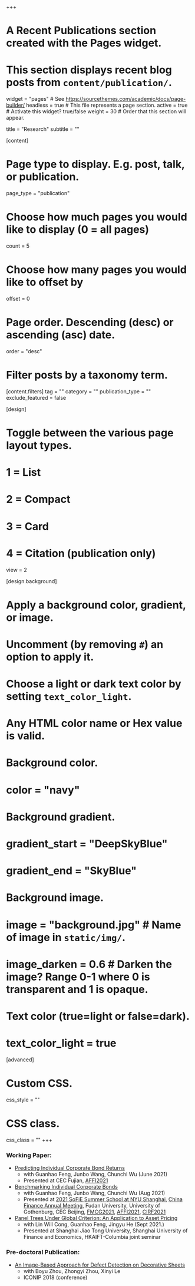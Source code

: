 +++
# A Recent Publications section created with the Pages widget.
# This section displays recent blog posts from `content/publication/`.

widget = "pages"  # See https://sourcethemes.com/academic/docs/page-builder/
headless = true  # This file represents a page section.
active = true  # Activate this widget? true/false
weight = 30  # Order that this section will appear.

title = "Research"
subtitle = ""

[content]
  # Page type to display. E.g. post, talk, or publication.
  page_type = "publication"

  # Choose how much pages you would like to display (0 = all pages)
  count = 5

  # Choose how many pages you would like to offset by
  offset = 0

  # Page order. Descending (desc) or ascending (asc) date.
  order = "desc"

  # Filter posts by a taxonomy term.
  [content.filters]
    tag = ""
    category = ""
    publication_type = ""
    exclude_featured = false

[design]
  # Toggle between the various page layout types.
  #   1 = List
  #   2 = Compact
  #   3 = Card
  #   4 = Citation (publication only)
  view = 2

[design.background]
  # Apply a background color, gradient, or image.
  #   Uncomment (by removing `#`) an option to apply it.
  #   Choose a light or dark text color by setting `text_color_light`.
  #   Any HTML color name or Hex value is valid.

  # Background color.
  # color = "navy"

  # Background gradient.
  # gradient_start = "DeepSkyBlue"
  # gradient_end = "SkyBlue"

  # Background image.
  # image = "background.jpg"  # Name of image in `static/img/`.
  # image_darken = 0.6  # Darken the image? Range 0-1 where 0 is transparent and 1 is opaque.

  # Text color (true=light or false=dark).
  # text_color_light = true  

[advanced]
 # Custom CSS.
 css_style = ""

 # CSS class.
 css_class = ""
+++

<!-- {{% alert note %}}
Quickly discover relevant content by [filtering publications]({{< ref "/publication/_index.md" >}}).
{{% /alert %}} -->

<!-- ### Publication: -->

### Working Paper:
  - [Predicting Individual Corporate Bond Returns](https://ssrn.com/abstract=3870306 )
    - with Guanhao Feng, Junbo Wang, Chunchi Wu (June 2021)
    - Presented at CEC Fujian, [AFFI2021](https://affi2021.eventsadmin.com/Home/Welcome)
  - [Benchmarking Individual Corporate Bonds](https://ssrn.com/abstract=3940817)
    - with Guanhao Feng, Junbo Wang, Chunchi Wu (Aug 2021)
    - Presented at [2021 SoFiE Summer School at NYU Shanghai](https://research.shanghai.nyu.edu/centers-and-institutes/vins/events/2021-sofie-financial-econometrics-summer-school), [China Finance Annual Meeting](http://www.cfam.top/upcoming/), Fudan University, University of Gothenburg, CEC Beijing, [FMCG2021](https://www.latrobe.edu.au/business/about/financial-markets-and-corporate-governance-conference), [AFFI2021](https://affi2021.eventsadmin.com/Home/Welcome), [CIRF2021](https://cirforum.org/cirf2021/forum.php)
  - [Panel Trees Under Global Criterion: An Application to Asset Pricing](files/P-Tree.pdf)
    - with Lin Will Cong, Guanhao Feng, Jingyu He (Sept 2021.)
    - Presented at Shanghai Jiao Tong University, Shanghai University of Finance and Economics, HKAIFT-Columbia joint seminar

<!-- ### Work in Progress: -->
<!--   - Factor Pricing Using Interpretable and Arbitrage-Free Trees -->
<!--   - Earnings Nowcast and Earnings Surprise -->

<!-- - Measuring Mutual Fund Performance with Characteristic-based Benchmarks: A Machine Learning Approach-->

<!-- - Time Series Efficient and Mean Variance Efficient Portfolio -->

### Pre-doctoral Publication:
  - [An Image-Based Approach for Defect Detection on Decorative Sheets](https://link.springer.com/chapter/10.1007/978-3-030-04212-7_58)
    - with Boyu Zhou, Zhongyi Zhou, Xinyi Le
    - ICONIP 2018 (conference)
